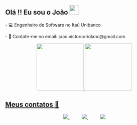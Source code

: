 ## Olá !! Eu sou o João <img src="https://raw.githubusercontent.com/iampavangandhi/iampavangandhi/master/gifs/Hi.gif" width="30px"></h2>

<p> - 💻 Engenheiro de Software no Itaú Unibanco</p>
<p> - 📩 Contate-me no email: joao.victorcoriolano@gmail.com </p>

<div align="center">
  <a href="https://github.com/vjsb">
  <img height="150em" src="https://github-readme-stats.vercel.app/api?username=vjsb&show_icons=true&theme=dracula&include_all_commits=true&count_private=true"/>
  <img height="150em" src="https://github-readme-stats.vercel.app/api/top-langs/?username=vjsb&layout=compact&langs_count=7&theme=dracula"/>
</div>
  
  ## Meus contatos :iphone:

<p align="center">
    <a href="https://github.com/vjsb">
        <img  src="https://img.shields.io/badge/github-%23100000.svg?&style=for-the-badge&logo=github&logoColor=white&link=mailto:https://github.com/vjsb">
    </a>
    &nbsp;&nbsp;&nbsp;&nbsp;&nbsp;&nbsp;&nbsp;&nbsp;&nbsp;
    <a href="mailto:joao.victorcoriolano@gmail.com">
        <img src="https://img.shields.io/badge/gmail-D14836?&style=for-the-badge&logo=gmail&logoColor=white&link=mailto:joao.victorcoriolano@gmail.com">
    </a>
    &nbsp;&nbsp;&nbsp;&nbsp;&nbsp;&nbsp;&nbsp;&nbsp;&nbsp;
    <a href="https://www.linkedin.com/in/jjoaovicttor/">
        <img src="https://img.shields.io/badge/linkedin-%230077B5.svg?&style=for-the-badge&logo=linkedin&logoColor=white&link=mailto:https://www.linkedin.com/in/jjoaovicttor/">
    </a>
</p>
  
  <!--![Snake animation](https://github.com/vjsb/vjsb/blob/output/github-contribution-grid-snake.svg)-->
